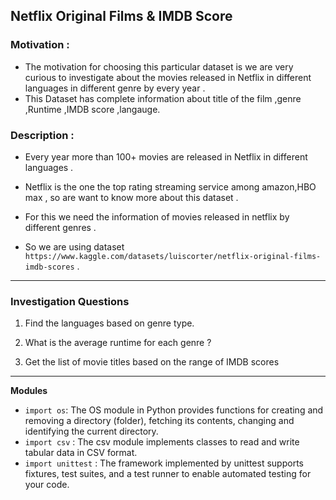 
##  Netflix Original Films & IMDB Score

### Motivation  :

* The motivation for choosing this  particular dataset is we are very curious to investigate about the movies released in Netflix in different languages in different genre by every year .
* This Dataset has complete information about title of the film ,genre ,Runtime ,IMDB score ,langauge.

### Description :

* Every year more than 100+ movies are released in Netflix in different languages .
* Netflix is the one the top rating streaming service among amazon,HBO max , so are want to know more about this dataset .

* For this we need the information of movies released in netflix by different genres .
* So we are using dataset `https://www.kaggle.com/datasets/luiscorter/netflix-original-films-imdb-scores` .

-------------
### Investigation Questions 
1. Find the languages based on genre type.  

2. What is the average runtime for each genre ?  

3. Get the list of movie titles based on the range of IMDB scores 
--------------

**Modules**

* `import os`: The OS module in Python provides functions for creating and removing a directory (folder), fetching its contents, changing and identifying the current directory.
* `import csv` : The csv module implements classes to read and write tabular data in CSV format.
* `import unittest` : The framework implemented by unittest supports fixtures, test suites, and a test runner to enable automated testing for your code.
